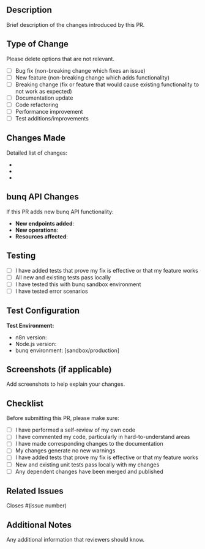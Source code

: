 ## Description

Brief description of the changes introduced by this PR.

## Type of Change

Please delete options that are not relevant.

- [ ] Bug fix (non-breaking change which fixes an issue)
- [ ] New feature (non-breaking change which adds functionality)
- [ ] Breaking change (fix or feature that would cause existing functionality to not work as expected)
- [ ] Documentation update
- [ ] Code refactoring
- [ ] Performance improvement
- [ ] Test additions/improvements

## Changes Made

Detailed list of changes:

- 
- 
- 

## bunq API Changes

If this PR adds new bunq API functionality:

- **New endpoints added**: 
- **New operations**: 
- **Resources affected**: 

## Testing

- [ ] I have added tests that prove my fix is effective or that my feature works
- [ ] All new and existing tests pass locally
- [ ] I have tested this with bunq sandbox environment
- [ ] I have tested error scenarios

## Test Configuration

**Test Environment:**
- n8n version: 
- Node.js version: 
- bunq environment: [sandbox/production]

## Screenshots (if applicable)

Add screenshots to help explain your changes.

## Checklist

Before submitting this PR, please make sure:

- [ ] I have performed a self-review of my own code
- [ ] I have commented my code, particularly in hard-to-understand areas
- [ ] I have made corresponding changes to the documentation
- [ ] My changes generate no new warnings
- [ ] I have added tests that prove my fix is effective or that my feature works
- [ ] New and existing unit tests pass locally with my changes
- [ ] Any dependent changes have been merged and published

## Related Issues

Closes #(issue number)

## Additional Notes

Any additional information that reviewers should know.